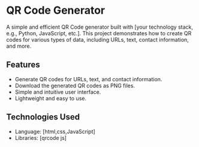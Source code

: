 # QR Code Generator  

A simple and efficient QR Code generator built with [your technology stack, e.g., Python, JavaScript, etc.]. This project demonstrates how to create QR codes for various types of data, including URLs, text, contact information, and more.  

## Features  

- Generate QR codes for URLs, text, and contact information.  
- Download the generated QR codes as PNG files.  
- Simple and intuitive user interface.  
- Lightweight and easy to use.  
 

## Technologies Used  

- Language: [html,css,JavaScript]  
- Libraries: [qrcode js]  
 
